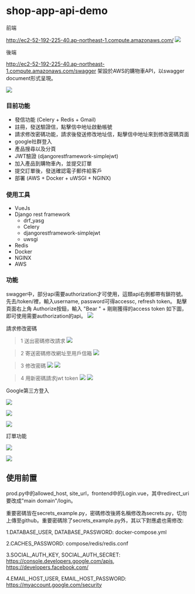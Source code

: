 # **shop-app-api-demo**

前端

http://ec2-52-192-225-40.ap-northeast-1.compute.amazonaws.com/
 ![](pic/shop-app-frontend.png)

後端

http://ec2-52-192-225-40.ap-northeast-1.compute.amazonaws.com/swagger
 架設於AWS的購物車API，以swagger document形式呈現。
 
 ![](pic/shopapi.png)

### **目前功能**
  - 發信功能 (Celery + Redis + Gmail)
  - 註冊，發送驗證信，點擊信中地址啟動帳號
  - 請求修改密碼功能，請求後發送修改地址信，點擊信中地址來到修改密碼頁面 
  - google社群登入
  - 產品搜尋以及分頁
  - JWT驗證 (djangorestframework-simplejwt)
  - 加入產品到購物車內，並提交訂單
  - 提交訂單後，發送確認電子郵件給客戶
  - 部署 (AWS + Docker + uWSGI + NGINX)

### **使用工具**
 - VueJs
 - Django rest framework
   - drf_yasg
   - Celery 
   - djangorestframework-simplejwt
   - uwsgi
 - Redis 
 - Docker
 - NGINX
 - AWS

### **功能**

swagger中，部分api需要authorization才可使用，這類api右側都帶有鎖符號。 先去/token/裡，輸入username, password可得accessc, refresh token。
點擊頁面右上角 Authorize按鈕，輸入 "Bear " + 剛剛獲得的access token 如下圖，即可使用需要authorization的api。
![](pic/autorised.png)


 請求修改密碼

>  1 送出密碼修改請求
![](pic/reset%20pass.png)

>  2 寄送密碼修改網址至用戶信箱
![](pic/reset%20pass2.png)

>  3 修改密碼
![](pic/reset%20pass3.png)
![](pic/reset%20pass4.png)

>  4 用新密碼請求jwt token
![](pic/reset%20pass5.png)
![](pic/reset%20pass6.png)


Google第三方登入

![](pic/oauth2%200.png)

![](pic/oauth2.png)

![](pic/oauth2%202.png)


訂單功能

![](pic/order.png)

![](pic/order%202.png)


## **使用前置**

 prod.py中的allowed_host, site_url，frontend中的Login.vue，其中redirect_uri要改成"main domain"/login。

 重要密碼皆在secrets_example.py，密碼修改後將名稱修改為secrets.py，切勿上傳至github。重要密碼除了secrets_example.py外，其以下對應處也需修改:

1.DATABASE_USER, DATABASE_PASSWORD: docker-compose.yml

2.CACHES_PASSWORD: compose/redis/redis.conf

3.SOCIAL_AUTH_KEY, SOCIAL_AUTH_SECRET: https://console.developers.google.com/apis, https://developers.facebook.com/

4.EMAIL_HOST_USER, EMAIL_HOST_PASSWORD: https://myaccount.google.com/security
